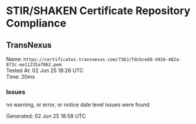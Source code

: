# STIR/SHAKEN Certificate Repository Compliance

## TransNexus

Name: `https://certificates.transnexus.com/738J/fdcbce68-4926-482a-873c-ee11235a7062.pem`\
Tested At: 02 Jun 25 18:26 UTC\
Time: 20ms

### Issues

no warning, or error, or notice date level issues were found

Generated: 02 Jun 25 18:58 UTC